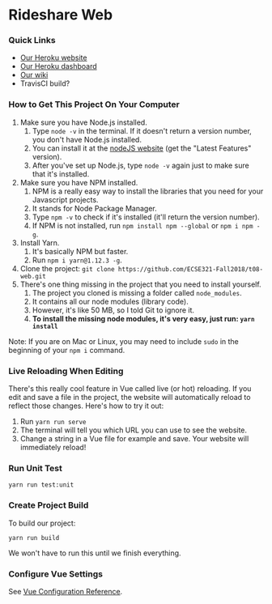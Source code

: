 # Rideshare Web

### Quick Links
- [Our Heroku website](https://rideshareadmin.herokuapp.com)
- [Our Heroku dashboard](https://dashboard.heroku.com/apps/rideshareadmin)
- [Our wiki](https://github.com/ECSE321-Fall2018/t08-web/wiki)
- TravisCI build?

### How to Get This Project On Your Computer
1. Make sure you have Node.js installed.
    1. Type `node -v` in the terminal. If it doesn't return a version number, you don't have Node.js installed.
    2. You can install it at the [nodeJS website](https://nodejs.org/en/) (get the "Latest Features" version).
    3. After you've set up Node.js, type `node -v` again just to make sure that it's installed.
2. Make sure you have NPM installed.
    1. NPM is a really easy way to install the libraries that you need for your Javascript projects.
    2. It stands for Node Package Manager.
    3. Type `npm -v` to check if it's installed (it'll return the version number).
    4. If NPM is not installed, run `npm install npm --global` or `npm i npm -g`.
3. Install Yarn.
    1. It's basically NPM but faster.
    2. Run `npm i yarn@1.12.3 -g`.
4. Clone the project: `git clone https://github.com/ECSE321-Fall2018/t08-web.git`
5. There's one thing missing in the project that you need to install yourself.
    1. The project you cloned is missing a folder called `node_modules`.
    2. It contains all our node modules (library code).
    3. However, it's like 50 MB, so I told Git to ignore it.
    4. **To install the missing node modules, it's very easy, just run: `yarn install`**

Note: If you are on Mac or Linux, you may need to include `sudo` in the beginning of your `npm i` command.

### Live Reloading When Editing
There's this really cool feature in Vue called live (or hot) reloading.
If you edit and save a file in the project, the website will automatically reload to reflect those changes.
Here's how to try it out:
1. Run `yarn run serve`
2. The terminal will tell you which URL you can use to see the website.
3. Change a string in a Vue file for example and save. Your website will immediately reload!

### Run Unit Test
```
yarn run test:unit
```

### Create Project Build
To build our project:
```
yarn run build
```
We won't have to run this until we finish everything.

### Configure Vue Settings
See [Vue Configuration Reference](https://cli.vuejs.org/config/).